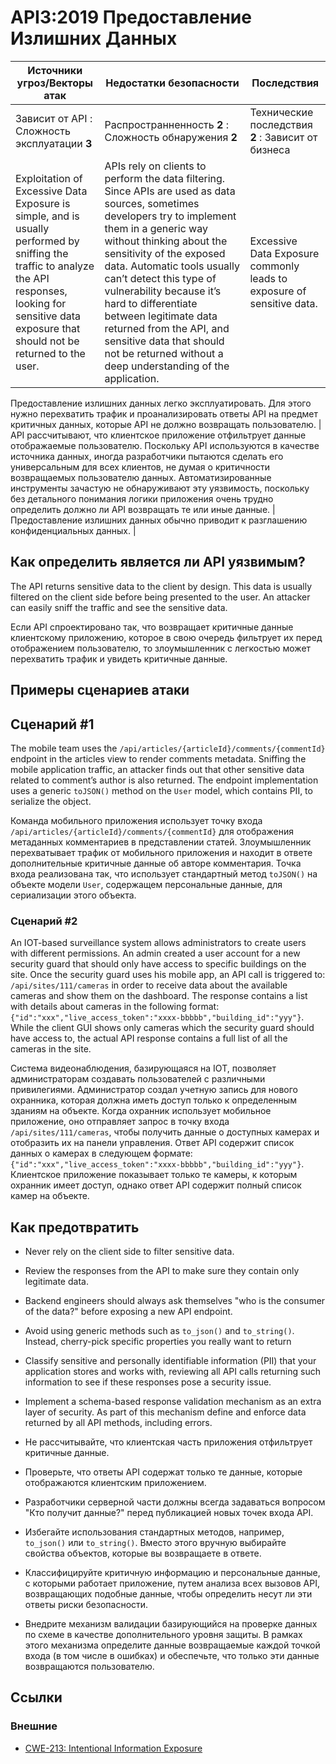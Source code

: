API3:2019 Предоставление Излишних Данных
=================================

| Источники угроз/Векторы атак | Недостатки безопасности | Последствия |
| - | - | - |
| Зависит от API : Сложность эксплуатации **3** | Распространненность **2** : Сложность обнаружения **2** | Технические последствия **2** : Зависит от бизнеса |
| Exploitation of Excessive Data Exposure is simple, and is usually performed by sniffing the traffic to analyze the API responses, looking for sensitive data exposure that should not be returned to the user. | APIs rely on clients to perform the data filtering. Since APIs are used as data sources, sometimes developers try to implement them in a generic way without thinking about the sensitivity of the exposed data. Automatic tools usually can’t detect this type of vulnerability because it’s hard to differentiate between legitimate data returned from the API, and sensitive data that should not be returned without a deep understanding of the application. | Excessive Data Exposure commonly leads to exposure of sensitive data. |

Предоставление излишних данных легко эксплуатировать. Для этого нужно перехватить трафик и проанализировать ответы API на предмет критичных данных, которые API не должно возвращать пользователю. | API рассчитывают, что клиентское приложение отфильтрует данные отображаемые пользователю. Поскольку API используются в качестве источника данных, иногда разработчики пытаются сделать его универсальным для всех клиентов, не думая о критичности возвращаемых пользователю данных. Автоматизированные инструменты зачастую не обнаруживают эту уязвимость, поскольку без детального понимания логики приложения очень трудно определить должно ли API возвращать те или иные данные. | Предоставление излишних данных обычно приводит к разглашению конфиденциальных данных. |

## Как определить является ли API уязвимым?

The API returns sensitive data to the client by design. This data is usually
filtered on the client side before being presented to the user. An attacker can
easily sniff the traffic and see the sensitive data.

Если API спроектировано так, что возвращает критичные данные клиентскому приложению, которое в свою очередь фильтрует их перед отображением пользователю, то злоумышленник с легкостью может перехватить трафик и увидеть критичные данные.

## Примеры сценариев атаки

## Сценарий #1

The mobile team uses the `/api/articles/{articleId}/comments/{commentId}`
endpoint in the articles view to render comments metadata. Sniffing the mobile
application traffic, an attacker finds out that other sensitive data related to
comment’s author is also returned. The endpoint implementation uses a generic
`toJSON()` method on the `User` model, which contains PII, to serialize the
object.

Команда мобильного приложения использует точку входа `/api/articles/{articleId}/comments/{commentId}` для отображения метаданных комментариев в представлении статей. Злоумышленник перехватывает трафик от мобильного приложения и находит в ответе дополнительные критичные данные об авторе комментария. Точка входа реализована так, что использует стандартный метод `toJSON()` на объекте модели `User`, содержащем персональные данные, для сериализации этого объекта.


### Сценарий #2

An IOT-based surveillance system allows administrators to create users with
different permissions. An admin created a user account for a new security guard
that should only have access to specific buildings on the site. Once the
security guard uses his mobile app, an API call is triggered to:
`/api/sites/111/cameras` in order to receive data about the available cameras
and show them on the dashboard. The response contains a list with details about
cameras in the following format:
`{"id":"xxx","live_access_token":"xxxx-bbbbb","building_id":"yyy"}`.
While the client GUI shows only cameras which the security guard should have
access to, the actual API response contains a full list of all the cameras in
the site.

Система видеонаблюдения, базирующаяся на IOT, позволяет администраторам создавать пользователей с различными привилегиями. Администратор создал учетную запись для нового охранника, которая должна иметь доступ только к определенным зданиям на объекте. Когда охранник использует мобильное приложение, оно отправляет запрос в точку входа `/api/sites/111/cameras`, чтобы получить данные о доступных камерах и отобразить их на панели управления. Ответ API содержит список данных о камерах в следующем формате: `{"id":"xxx","live_access_token":"xxxx-bbbbb","building_id":"yyy"}`. Клиентское приложение показывает только те камеры, к которым охранник имеет доступ, однако ответ API содержит полный список камер на объекте.

## Как предотвратить

* Never rely on the client side to filter sensitive data.
* Review the responses from the API to make sure they contain only legitimate
  data.
* Backend engineers should always ask themselves "who is the
  consumer of the data?" before exposing a new API endpoint.
* Avoid using generic methods such as `to_json()` and `to_string()`.
  Instead, cherry-pick specific properties you really want to return
* Classify sensitive and personally identifiable information (PII) that
  your application stores and works with, reviewing all API calls returning such
  information to see if these responses pose a security issue.
* Implement a schema-based response validation mechanism as an extra layer of
  security. As part of this mechanism define and enforce data returned by all
  API methods, including errors.

* Не рассчитывайте, что клиентская часть приложения отфильтрует критичные данные.
* Проверьте, что ответы API содержат только те данные, которые отображаются клиентским приложением.
* Разработчики серверной части должны всегда задаваться вопросом "Кто получит данные?" перед публикацией новых точек входа API.
* Избегайте использования стандартных методов, например, `to_json()` или `to_string()`. Вместо этого вручную выбирайте свойства объектов, которые вы возвращаете в ответе.
* Классифицируйте критичную информацию и персональные данные, с которыми работает приложение, путем анализа всех вызовов API, возвращающих подобные данные, чтобы определить несут ли эти ответы риски безопасности.
* Внедрите механизм валидации базирующийся на проверке данных по схеме в качестве дополнительного уровня защиты. В рамках этого механизма определите данные возвращаемые каждой точкой входа (в том числе в ошибках) и обеспечьте, что только эти данные возвращаются пользователю.

## Ссылки

### Внешние

* [CWE-213: Intentional Information Exposure][1]

[1]: https://cwe.mitre.org/data/definitions/213.html
